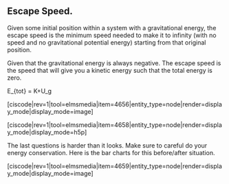 ## Escape Speed. 

Given some initial position within a system with a gravitational energy, the escape speed is the minimum speed needed to make it to infinity (with no speed and no gravitational potential energy) starting from that original position.

Given that the gravitational energy is always negative. The escape speed is the speed that will give you a kinetic energy such that the total energy is zero. 

<lrn-math> E_{tot} = K+U_g </lrn-math>

[ciscode|rev=1|tool=elmsmedia|item=4656|entity_type=node|render=display_mode|display_mode=image]

[ciscode|rev=1|tool=elmsmedia|item=4658|entity_type=node|render=display_mode|display_mode=h5p]

The last questions is harder than it looks. Make sure to careful do your energy conservation. Here is the bar charts for this before/after situation.

 [ciscode|rev=1|tool=elmsmedia|item=4659|entity_type=node|render=display_mode|display_mode=image]